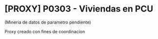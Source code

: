 # [PROXY] P0303 - Viviendas en PCU

(Mineria de datos de parametro pendiente)

Proxy creado con fines de coordinacion